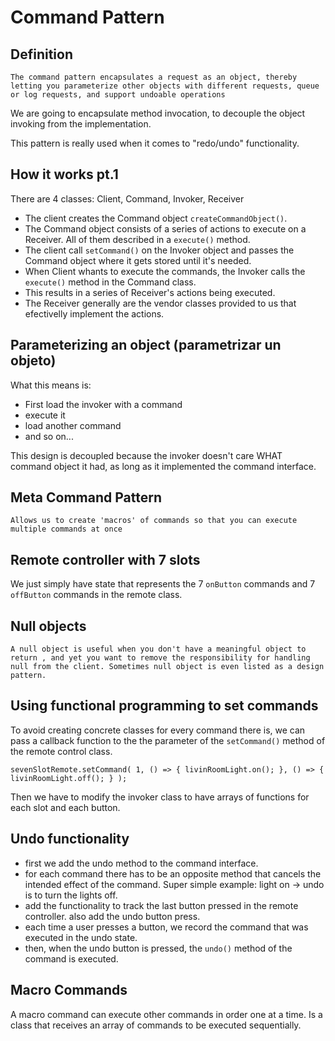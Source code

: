 # Command Pattern

## Definition

```
The command pattern encapsulates a request as an object, thereby letting you parameterize other objects with different requests, queue or log requests, and support undoable operations
```

We are going to encapsulate method invocation, to decouple the object invoking from the implementation.

This pattern is really used when it comes to "redo/undo" functionality.

## How it works pt.1

There are 4 classes: Client, Command, Invoker, Receiver

- The client creates the Command object `createCommandObject()`.
- The Command object consists of a series of actions to execute on a Receiver. All of them described in a `execute()` method.
- The client call `setCommand()` on the Invoker object and passes the Command object where it gets stored until it's needed.
- When Client whants to execute the commands, the Invoker calls the `execute()` method in the Command class.
- This results in a series of Receiver's actions being executed.
- The Receiver generally are the vendor classes provided to us that efectivelly implement the actions.

## Parameterizing an object (parametrizar un objeto)

What this means is:

- First load the invoker with a command
- execute it
- load another command
- and so on...

This design is decoupled because the invoker doesn't care WHAT command object it had, as long as it implemented the command interface.

## Meta Command Pattern

```
Allows us to create 'macros' of commands so that you can execute multiple commands at once
```

## Remote controller with 7 slots

We just simply have state that represents the 7 `onButton` commands and 7 `offButton` commands in the remote class.

## Null objects

```
A null object is useful when you don't have a meaningful object to return , and yet you want to remove the responsibility for handling null from the client. Sometimes null object is even listed as a design pattern.
```

## Using functional programming to set commands

To avoid creating concrete classes for every command there is, we can pass a callback function to the the parameter of the `setCommand()` method of the remote control class.

`sevenSlotRemote.setCommand(
  1,
  () => {
    livinRoomLight.on();
  },
  () => {
    livinRoomLight.off();
  }
);`

Then we have to modify the invoker class to have arrays of functions for each slot and each button.

## Undo functionality

- first we add the undo method to the command interface.
- for each command there has to be an opposite method that cancels the intended effect of the command. Super simple example: light on -> undo is to turn the lights off.
- add the functionality to track the last button pressed in the remote controller. also add the undo button press.
- each time a user presses a button, we record the command that was executed in the undo state.
- then, when the undo button is pressed, the `undo()` method of the command is executed.

## Macro Commands

A macro command can execute other commands in order one at a time. Is a class that receives an array of commands to be executed sequentially.
